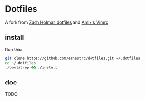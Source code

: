 # Dotfiles

A fork from [Zach Holman dotfiles](https://github.com/holman/dotfiles) and [Amix's Vimrc](https://github.com/amix/vimrc)

## install

Run this:

```sh
git clone https://github.com/ernestrc/dotfiles.git ~/.dotfiles
cd ~/.dotfiles
./bootstrap && ./install
```

## doc
TODO
